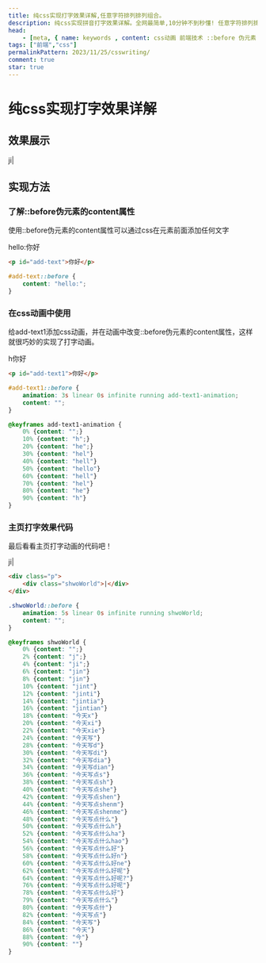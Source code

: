 ```yaml
---
title: 纯css实现打字效果详解,任意字符排列排列组合。
description: 纯css实现拼音打字效果详解。全网最简单,10分钟不到秒懂! 任意字符排列排列组合。
head: 
    - [meta, { name: keywords , content: css动画 前端技术 ::before 伪元素 }]
tags: ["前端","css"]
permalinkPattern: 2023/11/25/csswriting/
comment: true
star: true
---
```



# 纯css实现打字效果详解

## 效果展示

<Demo>
    <div class="p">
        <div class="shwoWorld">|</div>
    </div>
</Demo>

<div><style>
.shwoWorld::before {
    animation: 5s linear 0s infinite running shwoWorld;
    content: "";
}
@keyframes shwoWorld {
    0% {content: "";}
    2% {content: "j";}
    4% {content: "ji";}
    6% {content: "jin"}
    8% {content: "jin"}
    10% {content: "jint"}
    12% {content: "jinti"}
    14% {content: "jintia"}
    16% {content: "jintian"}
    18% {content: "今天x"}
    20% {content: "今天xi"}
    22% {content: "今天xie"}
    24% {content: "今天写"}
    28% {content: "今天写d"}
    30% {content: "今天写di"}
    32% {content: "今天写dia"}
    34% {content: "今天写dian"}
    36% {content: "今天写点s"}
    38% {content: "今天写点sh"}
    40% {content: "今天写点she"}
    42% {content: "今天写点shen"}
    44% {content: "今天写点shenm"}
    46% {content: "今天写点shenme"}
    48% {content: "今天写点什么"}
    50% {content: "今天写点什么h"}
    52% {content: "今天写点什么ha"}
    54% {content: "今天写点什么hao"}
    56% {content: "今天写点什么好"}
    58% {content: "今天写点什么好n"}
    60% {content: "今天写点什么好ne"}
    62% {content: "今天写点什么好呢"}
    64% {content: "今天写点什么好呢?"}
    76% {content: "今天写点什么好呢"}
    78% {content: "今天写点什么好"}
    79% {content: "今天写点什么"}
    80% {content: "今天写点什"}
    82% {content: "今天写点"}
    84% {content: "今天写"}
    86% {content: "今天"}
    88% {content: "今"}
    90% {content: ""}
}
</style></div>

## 实现方法


### 了解::before伪元素的content属性

使用::before伪元素的content属性可以通过css在元素前面添加任何文字

<Demo>
<p id="add-text" style="margin: 0;">你好</p>
</Demo>

<div><style>
#add-text::before {
    content: "hello:";
}
</style></div>

``` html
<p id="add-text">你好</p>
```
``` css
#add-text::before {
    content: "hello:";
}
```



### 在css动画中使用

给add-text1添加css动画，并在动画中改变::before伪元素的content属性，这样就很巧妙的实现了打字动画。

<Demo>
<p id="add-text1" style="margin: 0;">你好</p>
</Demo>

<div><style>
#add-text1::before {
    animation: 3s linear 0s infinite running add-text1-animation;
    content: "";
}
@keyframes add-text1-animation {
    0% {content: "";}
    10% {content: "h";}
    20% {content: "he";}
    30% {content: "hel"}
    40% {content: "hell"}
    50% {content: "hello"}
    60% {content: "hell"}
    70% {content: "hel"}
    80% {content: "he"}
    90% {content: "h"}
}
</style></div>

``` html
<p id="add-text1">你好</p>
```
``` css
#add-text1::before {
    animation: 3s linear 0s infinite running add-text1-animation;
    content: "";
}

@keyframes add-text1-animation {
    0% {content: "";}
    10% {content: "h";}
    20% {content: "he";}
    30% {content: "hel"}
    40% {content: "hell"}
    50% {content: "hello"}
    60% {content: "hell"}
    70% {content: "hel"}
    80% {content: "he"}
    90% {content: "h"}
}
```


### 主页打字效果代码

最后看看主页打字动画的代码吧！

<Demo>
    <div class="p">
        <div class="shwoWorld">|</div>
    </div>
</Demo>

``` html
<div class="p">
    <div class="shwoWorld">|</div>
</div>
```
``` css
.shwoWorld::before {
    animation: 5s linear 0s infinite running shwoWorld;
    content: "";
}

@keyframes shwoWorld {
    0% {content: "";}
    2% {content: "j";}
    4% {content: "ji";}
    6% {content: "jin"}
    8% {content: "jin"}
    10% {content: "jint"}
    12% {content: "jinti"}
    14% {content: "jintia"}
    16% {content: "jintian"}
    18% {content: "今天x"}
    20% {content: "今天xi"}
    22% {content: "今天xie"}
    24% {content: "今天写"}
    28% {content: "今天写d"}
    30% {content: "今天写di"}
    32% {content: "今天写dia"}
    34% {content: "今天写dian"}
    36% {content: "今天写点s"}
    38% {content: "今天写点sh"}
    40% {content: "今天写点she"}
    42% {content: "今天写点shen"}
    44% {content: "今天写点shenm"}
    46% {content: "今天写点shenme"}
    48% {content: "今天写点什么"}
    50% {content: "今天写点什么h"}
    52% {content: "今天写点什么ha"}
    54% {content: "今天写点什么hao"}
    56% {content: "今天写点什么好"}
    58% {content: "今天写点什么好n"}
    60% {content: "今天写点什么好ne"}
    62% {content: "今天写点什么好呢"}
    64% {content: "今天写点什么好呢?"}
    76% {content: "今天写点什么好呢"}
    78% {content: "今天写点什么好"}
    79% {content: "今天写点什么"}
    80% {content: "今天写点什"}
    82% {content: "今天写点"}
    84% {content: "今天写"}
    86% {content: "今天"}
    88% {content: "今"}
    90% {content: ""}
}
```
